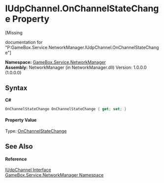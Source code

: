 # IUdpChannel.OnChannelStateChange Property 
 

\[Missing <summary> documentation for "P:GameBox.Service.NetworkManager.IUdpChannel.OnChannelStateChange"\]

**Namespace:**&nbsp;<a href="e92cd5f6-6868-30a4-62ef-776833ad32a3">GameBox.Service.NetworkManager</a><br />**Assembly:**&nbsp;NetworkManager (in NetworkManager.dll) Version: 1.0.0.0 (1.0.0.0)

## Syntax

**C#**<br />
``` C#
OnChannelStateChange OnChannelStateChange { get; set; }
```


#### Property Value
Type: <a href="c30e2671-a8e5-8dc4-2d59-2af3e45e6b43">OnChannelStateChange</a>

## See Also


#### Reference
<a href="9e67c5cc-56dd-2908-d8a4-ac41a7b2ba22">IUdpChannel Interface</a><br /><a href="e92cd5f6-6868-30a4-62ef-776833ad32a3">GameBox.Service.NetworkManager Namespace</a><br />